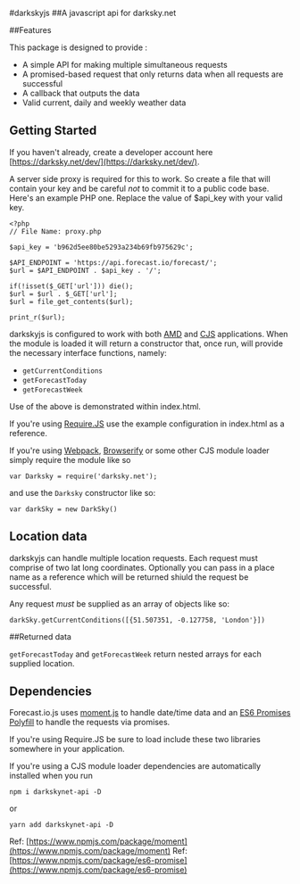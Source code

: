 #darkskyjs
##A javascript api for darksky.net

##Features

This package is designed to provide :

* A simple API for making multiple simultaneous requests
* A promised-based request that only returns data when all requests are successful
* A callback that outputs the data
* Valid current, daily and weekly weather data

## Getting Started

If you haven't already, create a developer account here [https://darksky.net/dev/](https://darksky.net/dev/).

A server side proxy is required for this to work. So create a file that will contain your key and be careful _not_ to commit it to a public code base.
Here's an example PHP one. Replace the value of $api_key with your valid key. 

```
<?php
// File Name: proxy.php

$api_key = 'b962d5ee80be5293a234b69fb975629c';

$API_ENDPOINT = 'https://api.forecast.io/forecast/';
$url = $API_ENDPOINT . $api_key . '/';

if(!isset($_GET['url'])) die();
$url = $url . $_GET['url'];
$url = file_get_contents($url);

print_r($url);
```

darkskyjs is configured to work with both [AMD](https://en.wikipedia.org/wiki/Asynchronous_module_definition) and [CJS](https://en.wikipedia.org/wiki/CommonJS) applications. When the module is loaded it will return a constructor that, once run, will provide the necessary interface functions, namely:

* `getCurrentConditions`
* `getForecastToday`
* `getForecastWeek`

Use of the above is demonstrated within index.html. 

If you're using [Require.JS](http://requirejs.org/) use the example configuration in index.html as a reference. 

If you're using [Webpack](http://webpack.github.io/), [Browserify](http://browserify.org/) or some other CJS module loader simply require the module like so

`var Darksky = require('darksky.net');`

and use the `Darksky` constructor like so:

`var darkSky = new DarkSky()`

## Location data

darkskyjs can handle multiple location requests. Each request must comprise of two lat long coordinates. Optionally you can pass in a place name as a reference which will be returned shiuld the request be successful.

Any request _must_ be supplied as an array of objects like so:

`darkSky.getCurrentConditions([{51.507351, -0.127758, 'London'}])`

##Returned data

`getForecastToday` and `getForecastWeek` return nested arrays for each supplied location. 

## Dependencies

Forecast.io.js uses [moment.js](http://momentjs.com/) to handle date/time data and an [ES6 Promises Polyfill](https://github.com/jakearchibald/es6-promise) to handle the requests via promises.

If you're using Require.JS be sure to load include these two libraries somewhere in your application.

If you're using a CJS module loader dependencies are automatically installed when you run 

`npm i darkskynet-api -D`

or 

`yarn add darkskynet-api -D`

Ref: [https://www.npmjs.com/package/moment](https://www.npmjs.com/package/moment)
Ref: [https://www.npmjs.com/package/es6-promise](https://www.npmjs.com/package/es6-promise)
